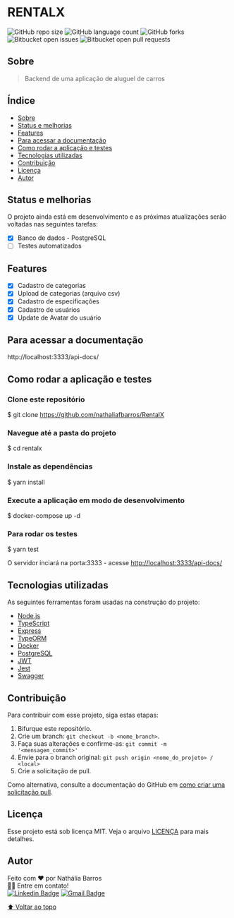 # RENTALX

![GitHub repo size](https://img.shields.io/github/repo-size/iuricode/README-template?style=for-the-badge)
![GitHub language count](https://img.shields.io/github/languages/count/iuricode/README-template?style=for-the-badge)
![GitHub forks](https://img.shields.io/github/forks/iuricode/README-template?style=for-the-badge)
![Bitbucket open issues](https://img.shields.io/bitbucket/issues/iuricode/README-template?style=for-the-badge)
![Bitbucket open pull requests](https://img.shields.io/bitbucket/pr-raw/iuricode/README-template?style=for-the-badge)

<!--<img src="exemplo-image.png" alt="exemplo Banner">-->
<!--Supondo que você tenha criado uma pasta assets no seu projeto e tem o arquivo banner.png, é assim que você pode adicionar a imagem:-->
<!--
<h1 align="center">
  <img alt="NextLevelWeek" title="#NextLevelWeek" src="./assets/banner.png" />
</h1>
-->
<!-- com markdown:
![Thiago Marinho](https://pbs.twimg.com/profile_banners/41742474/1490016588/1500x500)
-->
## Sobre
> Backend de uma aplicação de aluguel de carros

## Índice
<!--ts-->
   * [Sobre](#sobre)
   * [Status e melhorias](#status-e-melhorias)
   * [Features](#features)
   * [Para acessar a documentação](#para-acessar-a-documentação)   
   * [Como rodar a aplicação e testes](#como-rodar-a-aplicação-e-testes)
   * [Tecnologias utilizadas](#tecnologias-utilizadas)
   * [Contribuição](#contribuição)
   * [Licença](#licença)
   * [Autor](#autor)
<!--te-->

## Status e melhorias

O projeto ainda está em desenvolvimento e as próximas atualizações serão voltadas nas seguintes tarefas:

- [x] Banco de dados - PostgreSQL
- [ ] Testes automatizados

## Features

- [x] Cadastro de categorias
- [x] Upload de categorias (arquivo csv)
- [x] Cadastro de especificações
- [x] Cadastro de usuários
- [x] Update de Avatar do usuário

<!--## Demonstração da aplicação-->
<!--Se for um projeto web e estiver hospedado em algum lugar, forneça o link. Coloque também os prints da tela ou um gif ilustrando a utilização.--> 
<!--Se for uma API backend pode customizar um badge com um ícone do heroku.-->

## Para acessar a documentação
http://localhost:3333/api-docs/

## Como rodar a aplicação e testes

### Clone este repositório
$ git clone <https://github.com/nathaliafbarros/RentalX>

### Navegue até a pasta do projeto
$ cd rentalx

### Instale as dependências
$ yarn install

### Execute a aplicação em modo de desenvolvimento
$ docker-compose up -d

### Para rodar os testes
$ yarn test

O servidor inciará na porta:3333 - acesse <http://localhost:3333/api-docs/>

## Tecnologias utilizadas

As seguintes ferramentas foram usadas na construção do projeto:
- [Node.js](https://nodejs.org/en/)
- [TypeScript](https://www.typescriptlang.org/)
- [Express](https://expressjs.com/pt-br/)
- [TypeORM](https://typeorm.io/#/)
- [Docker](https://www.docker.com/)
- [PostgreSQL](https://www.postgresql.org/)
- [JWT](https://jwt.io/)
- [Jest](https://jestjs.io/pt-BR/)
- [Swagger](https://swagger.io/)

## Contribuição
<!---Se o seu README for longo ou se você tiver algum processo ou etapas específicas que deseja que os contribuidores sigam, considere a criação de um arquivo CONTRIBUTING.md separado--->
Para contribuir com esse projeto, siga estas etapas:

1. Bifurque este repositório.
2. Crie um branch: `git checkout -b <nome_branch>`.
3. Faça suas alterações e confirme-as: `git commit -m '<mensagem_commit>'`
4. Envie para o branch original: `git push origin <nome_do_projeto> / <local>`
5. Crie a solicitação de pull.

Como alternativa, consulte a documentação do GitHub em [como criar uma solicitação pull](https://help.github.com/en/github/collaborating-with-issues-and-pull-requests/creating-a-pull-request).

## Licença

Esse projeto está sob licença MIT. Veja o arquivo [LICENÇA](LICENSE.md) para mais detalhes.

## Autor
Feito com ❤️ por Nathália Barros<br> 
👋🏽 Entre em contato!<br>
[![Linkedin Badge](https://img.shields.io/badge/-Nathália-blue?style=flat-square&logo=Linkedin&logoColor=white&link=https://www.linkedin.com/in/nathaliafbarros/)](https://www.linkedin.com/in/nathaliafbarros/) 
[![Gmail Badge](https://img.shields.io/badge/-nathynanda@gmail.com-c14438?style=flat-square&logo=Gmail&logoColor=white&link=mailto:nathynanda@gmail.com)](mailto:nathynanda@gmail.com)
 
[⬆ Voltar ao topo](#rentalx)<br>

